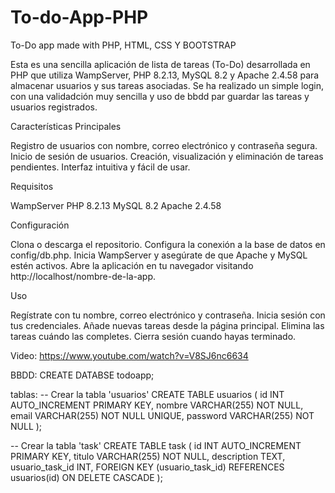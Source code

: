 # To-do-App-PHP
To-Do app made with PHP, HTML, CSS Y BOOTSTRAP

Esta es una sencilla aplicación de lista de tareas (To-Do) desarrollada en PHP que utiliza WampServer, PHP 8.2.13, MySQL 8.2 y Apache 2.4.58 para almacenar usuarios y sus tareas asociadas.
Se ha realizado un simple login, con una validadción muy sencilla y uso de bbdd par guardar las tareas y usuarios registrados.


Características Principales

Registro de usuarios con nombre, correo electrónico y contraseña segura.
Inicio de sesión de usuarios.
Creación, visualización y eliminación de tareas pendientes.
Interfaz intuitiva y fácil de usar.

Requisitos

WampServer
PHP 8.2.13
MySQL 8.2
Apache 2.4.58

Configuración

Clona o descarga el repositorio.
Configura la conexión a la base de datos en config/db.php.
Inicia WampServer y asegúrate de que Apache y MySQL estén activos.
Abre la aplicación en tu navegador visitando http://localhost/nombre-de-la-app.


Uso

Regístrate con tu nombre, correo electrónico y contraseña.
Inicia sesión con tus credenciales.
Añade nuevas tareas desde la página principal.
Elimina las tareas cuándo las completes.
Cierra sesión cuando hayas terminado.



Video: https://www.youtube.com/watch?v=V8SJ6nc6634


BBDD:
CREATE DATABSE todoapp;

tablas:
-- Crear la tabla 'usuarios'
CREATE TABLE usuarios (
    id INT AUTO_INCREMENT PRIMARY KEY,
    nombre VARCHAR(255) NOT NULL,
    email VARCHAR(255) NOT NULL UNIQUE,
    password VARCHAR(255) NOT NULL
);

-- Crear la tabla 'task'
CREATE TABLE task (
    id INT AUTO_INCREMENT PRIMARY KEY,
    titulo VARCHAR(255) NOT NULL,
    description TEXT,
    usuario_task_id INT,
    FOREIGN KEY (usuario_task_id) REFERENCES usuarios(id) ON DELETE CASCADE
);
